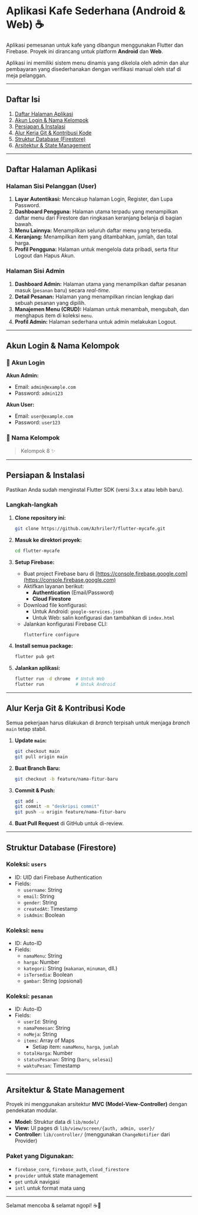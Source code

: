 # Aplikasi Kafe Sederhana (Android & Web) ☕

Aplikasi pemesanan untuk kafe yang dibangun menggunakan Flutter dan Firebase. Proyek ini dirancang untuk platform **Android** dan **Web**.

Aplikasi ini memiliki sistem menu dinamis yang dikelola oleh admin dan alur pembayaran yang disederhanakan dengan verifikasi manual oleh staf di meja pelanggan.

---

## Daftar Isi
1.  [Daftar Halaman Aplikasi](#daftar-halaman-aplikasi)
2.  [Akun Login & Nama Kelompok](#akun-login--nama-kelompok)
3.  [Persiapan & Instalasi](#persiapan--instalasi)
4.  [Alur Kerja Git & Kontribusi Kode](#alur-kerja-git--kontribusi-kode)
5.  [Struktur Database (Firestore)](#struktur-database-firestore)
6.  [Arsitektur & State Management](#arsitektur--state-management)

---

## Daftar Halaman Aplikasi

### Halaman Sisi Pelanggan (User)
1.  **Layar Autentikasi:** Mencakup halaman Login, Register, dan Lupa Password.
2.  **Dashboard Pengguna:** Halaman utama terpadu yang menampilkan daftar menu dari Firestore dan ringkasan keranjang belanja di bagian bawah.
3.  **Menu Lainnya:** Menampilkan seluruh daftar menu yang tersedia.
4.  **Keranjang:** Menampilkan item yang ditambahkan, jumlah, dan total harga.
5.  **Profil Pengguna:** Halaman untuk mengelola data pribadi, serta fitur Logout dan Hapus Akun.

### Halaman Sisi Admin
1.  **Dashboard Admin:** Halaman utama yang menampilkan daftar pesanan masuk (`pesanan` baru) secara *real-time*.
2.  **Detail Pesanan:** Halaman yang menampilkan rincian lengkap dari sebuah pesanan yang dipilih.
3.  **Manajemen Menu (CRUD):** Halaman untuk menambah, mengubah, dan menghapus item di koleksi `menu`.
4.  **Profil Admin:** Halaman sederhana untuk admin melakukan Logout.

---

## Akun Login & Nama Kelompok

### 🔐 Akun Login
**Akun Admin:**
- Email: `admin@example.com`
- Password: `admin123`

**Akun User:**
- Email: `user@example.com`
- Password: `user123`

### 👥 Nama Kelompok
> Kelompok 8 ✨

---

## Persiapan & Instalasi

Pastikan Anda sudah menginstal Flutter SDK (versi 3.x.x atau lebih baru).

### Langkah-langkah

1.  **Clone repository ini:**
    ```bash
    git clone https://github.com/Azhriler7/flutter-mycafe.git
    ```

2.  **Masuk ke direktori proyek:**
    ```bash
    cd flutter-mycafe
    ```

3.  **Setup Firebase:**
    - Buat project Firebase baru di [https://console.firebase.google.com](https://console.firebase.google.com)
    - Aktifkan layanan berikut:
      - **Authentication** (Email/Password)
      - **Cloud Firestore**
    - Download file konfigurasi:
      - Untuk Android: `google-services.json`
      - Untuk Web: salin konfigurasi dan tambahkan di `index.html`
    - Jalankan konfigurasi Firebase CLI:
      ```bash
      flutterfire configure
      ```

4.  **Install semua package:**
    ```bash
    flutter pub get
    ```

5.  **Jalankan aplikasi:**
    ```bash
    flutter run -d chrome  # Untuk Web
    flutter run            # Untuk Android
    ```

---

## Alur Kerja Git & Kontribusi Kode

Semua pekerjaan harus dilakukan di *branch* terpisah untuk menjaga *branch* `main` tetap stabil.

1.  **Update `main`:**
    ```bash
    git checkout main
    git pull origin main
    ```
2.  **Buat Branch Baru:**
    ```bash
    git checkout -b feature/nama-fitur-baru
    ```
3.  **Commit & Push:**
    ```bash
    git add .
    git commit -m "deskripsi commit"
    git push -u origin feature/nama-fitur-baru
    ```
4.  **Buat Pull Request** di GitHub untuk di-review.

---

## Struktur Database (Firestore)

### Koleksi: `users`
- ID: UID dari Firebase Authentication
- Fields:
  - `username`: String
  - `email`: String
  - `gender`: String
  - `createdAt`: Timestamp
  - `isAdmin`: Boolean

### Koleksi: `menu`
- ID: Auto-ID
- Fields:
  - `namaMenu`: String
  - `harga`: Number
  - `kategori`: String (`makanan`, `minuman`, dll.)
  - `isTersedia`: Boolean
  - `gambar`: String (opsional)

### Koleksi: `pesanan`
- ID: Auto-ID
- Fields:
  - `userId`: String
  - `namaPemesan`: String
  - `noMeja`: String
  - `items`: Array of Maps
    - Setiap item: `namaMenu`, `harga`, `jumlah`
  - `totalHarga`: Number
  - `statusPesanan`: String (`baru`, `selesai`)
  - `waktuPesan`: Timestamp

---

## Arsitektur & State Management

Proyek ini menggunakan arsitektur **MVC (Model-View-Controller)** dengan pendekatan modular.

- **Model:** Struktur data di `lib/model/`
- **View:** UI pages di `lib/view/screen/{auth, admin, user}/`
- **Controller:** `lib/controller/` (menggunakan `ChangeNotifier` dari Provider)

### Paket yang Digunakan:
- `firebase_core`, `firebase_auth`, `cloud_firestore`
- `provider` untuk state management
- `get` untuk navigasi
- `intl` untuk format mata uang

---

Selamat mencoba & selamat ngopi! ☕🍩
